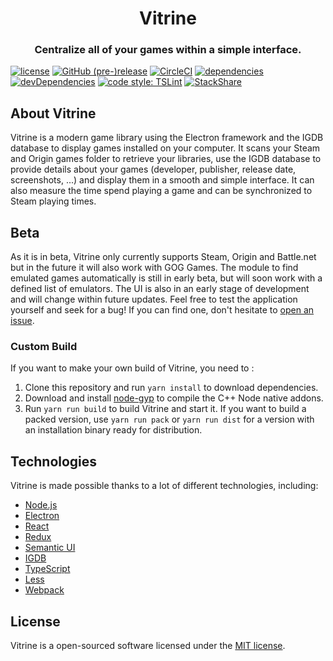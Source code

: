 <h1 align="center">Vitrine</h1>

<h3 align="center">Centralize all of your games within a simple interface.</h3>

<p align="center">

[![license](https://img.shields.io/github/license/paul-roman/vitrine.svg?style=flat-square)](https://github.com/paul-roman/vitrine/blob/master/LICENSE.md)
[![GitHub (pre-)release](https://img.shields.io/github/release/paul-roman/vitrine/all.svg?style=flat-square)](https://github.com/paul-roman/vitrine/releases)
[![CircleCI](https://img.shields.io/circleci/project/github/paul-roman/vitrine.svg?style=flat-square)](https://circleci.com/gh/paul-roman/vitrine)
[![dependencies](https://david-dm.org/paul-roman/vitrine/status.svg?style=flat-square)](https://david-dm.org/paul-roman/vitrine)
[![devDependencies](https://david-dm.org/paul-roman/vitrine/dev-status.svg?style=flat-square)](https://david-dm.org/paul-roman/vitrine?type=dev)
[![code style: TSLint](https://img.shields.io/badge/code%20style-tslint-ff69b4.svg?style=flat-square)](https://palantir.github.io/tslint)
[![StackShare](https://img.shields.io/badge/tech-stack-0690fa.svg?style=flat-square)](https://stackshare.io/paul-roman/vitrine)
</p>

## About Vitrine
Vitrine is a modern game library using the Electron framework and the IGDB database to display games installed on your computer. It scans your Steam and Origin games folder to retrieve your libraries, use the IGDB database to provide details about your games (developer, publisher, release date, screenshots, ...) and display them in a smooth and simple interface. It can also measure the time spend playing a game and can be synchronized to Steam playing times.

## Beta
As it is in beta, Vitrine only currently supports Steam, Origin and Battle.net but in the future it will also work with GOG Games. The module to find emulated games automatically is still in early beta, but will soon work with a defined list of emulators. The UI is also in an early stage of development and will change within future updates. Feel free to test the application yourself and seek for a bug! If you can find one, don't hesitate to [open an issue](https://github.com/paul-roman/vitrine/issues/new).

### Custom Build
If you want to make your own build of Vitrine, you need to : 
1) Clone this repository and run `yarn install` to download dependencies.
2) Download and install [node-gyp](https://github.com/nodejs/node-gyp) to compile the C++ Node native addons.
3) Run `yarn run build` to build Vitrine and start it. If you want to build a packed version, use `yarn run pack` or `yarn run dist` for a version with an installation binary ready for distribution.

## Technologies
Vitrine is made possible thanks to a lot of different technologies, including:
- [Node.js](https://nodejs.org)
- [Electron](https://electronjs.org)
- [React](https://reactjs.org)
- [Redux](https://redux.js.org)
- [Semantic UI](https://semantic-ui.com)
- [IGDB](https://www.igdb.com)
- [TypeScript](http://www.typescriptlang.org)
- [Less](http://lesscss.org)
- [Webpack](https://webpack.js.org)

## License
Vitrine is a open-sourced software licensed under the [MIT license](http://opensource.org/licenses/MIT).
